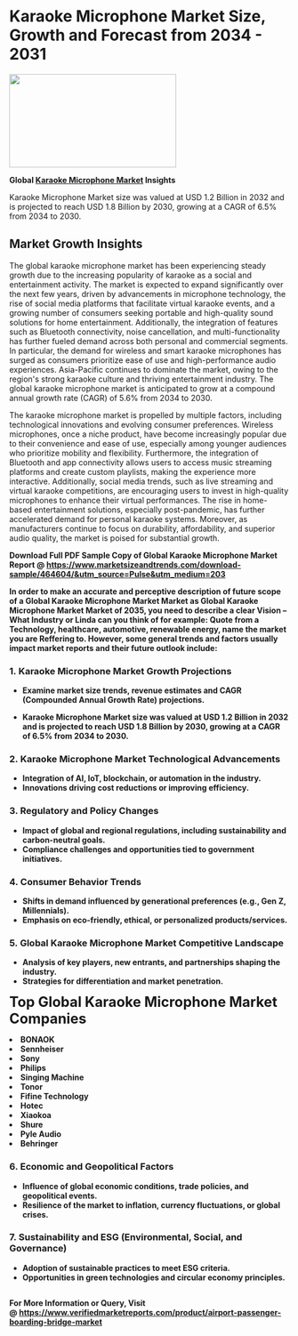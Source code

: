 <H1>Karaoke Microphone Market Size, Growth and Forecast from 2034 - 2031</H1><img class="aligncenter size-medium wp-image-584254" src="https://thirdeyenews.in/wp-content/uploads/2034/09/Global-Market-Research-300x168.jpeg" alt="" width="300" height="168" /><p><strong>Global&nbsp;<a href="https://www.marketsizeandtrends.com/download-sample/464604/&amp;utm_source=Pulse&amp;utm_medium=203">Karaoke Microphone Market</a> Insights</strong></p><p>Karaoke Microphone Market size was valued at USD 1.2 Billion in 2032 and is projected to reach USD 1.8 Billion by 2030, growing at a CAGR of 6.5% from 2034 to 2030.</p><p><h2>Market Growth Insights</h2> <p>The global karaoke microphone market has been experiencing steady growth due to the increasing popularity of karaoke as a social and entertainment activity. The market is expected to expand significantly over the next few years, driven by advancements in microphone technology, the rise of social media platforms that facilitate virtual karaoke events, and a growing number of consumers seeking portable and high-quality sound solutions for home entertainment. Additionally, the integration of features such as Bluetooth connectivity, noise cancellation, and multi-functionality has further fueled demand across both personal and commercial segments. In particular, the demand for wireless and smart karaoke microphones has surged as consumers prioritize ease of use and high-performance audio experiences. Asia-Pacific continues to dominate the market, owing to the region's strong karaoke culture and thriving entertainment industry. The global karaoke microphone market is anticipated to grow at a compound annual growth rate (CAGR) of 5.6% from 2034 to 2030.</p> <p><strong></strong></p> <p>The karaoke microphone market is propelled by multiple factors, including technological innovations and evolving consumer preferences. Wireless microphones, once a niche product, have become increasingly popular due to their convenience and ease of use, especially among younger audiences who prioritize mobility and flexibility. Furthermore, the integration of Bluetooth and app connectivity allows users to access music streaming platforms and create custom playlists, making the experience more interactive. Additionally, social media trends, such as live streaming and virtual karaoke competitions, are encouraging users to invest in high-quality microphones to enhance their virtual performances. The rise in home-based entertainment solutions, especially post-pandemic, has further accelerated demand for personal karaoke systems. Moreover, as manufacturers continue to focus on durability, affordability, and superior audio quality, the market is poised for substantial growth. <p><strong></p><p><span class=""><strong>Download Full PDF Sample Copy of Global Karaoke Microphone Market Report</strong> @ <a href="https://www.marketsizeandtrends.com/download-sample/464604/&amp;utm_source=Pulse&amp;utm_medium=203" target="_blank">https://www.marketsizeandtrends.com/download-sample/464604/&amp;utm_source=Pulse&amp;utm_medium=203</a></span></p><p>In order to make an accurate and perceptive description of future scope of a Global&nbsp;Karaoke Microphone Market Market as Global&nbsp;Karaoke Microphone Market Market of 2035, you need to describe a clear Vision &ndash; What Industry or Linda can you think of for example: Quote from a Technology, healthcare, automotive, renewable energy, name the market you are Reffering to. However, some general trends and factors usually impact market reports and their future outlook include:</p><h3>1.&nbsp;<strong>Karaoke Microphone Market Growth Projections</strong></h3><ul><li>Examine market size trends, revenue estimates and CAGR (Compounded Annual Growth Rate) projections.</li><li><p>Karaoke Microphone Market size was valued at USD 1.2 Billion in 2032 and is projected to reach USD 1.8 Billion by 2030, growing at a CAGR of 6.5% from 2034 to 2030.</p></li></ul><h3>2.&nbsp;<strong>Karaoke Microphone Market Technological Advancements</strong></h3><ul><li>Integration of AI, IoT, blockchain, or automation in the industry.</li><li>Innovations driving cost reductions or improving efficiency.</li></ul><h3>3.&nbsp;<strong>Regulatory and Policy Changes</strong></h3><ul><li>Impact of global and regional regulations, including sustainability and carbon-neutral goals.</li><li>Compliance challenges and opportunities tied to government initiatives.</li></ul><h3>4.&nbsp;<strong>Consumer Behavior Trends</strong></h3><ul><li>Shifts in demand influenced by generational preferences (e.g., Gen Z, Millennials).</li><li>Emphasis on eco-friendly, ethical, or personalized products/services.</li></ul><h3>5.&nbsp;<strong>Global Karaoke Microphone Market Competitive Landscape</strong></h3><ul><li>Analysis of key players, new entrants, and partnerships shaping the industry.</li><li>Strategies for differentiation and market penetration.</li></ul><p data-pm-slice="1 1 []"><span style="color: inherit; font-family: inherit; font-size: 25px;">Top Global Karaoke Microphone Market Companies</span></p><div class="" data-test-id=""><p><li>BONAOK</li><li> Sennheiser</li><li> Sony</li><li> Philips</li><li> Singing Machine</li><li> Tonor</li><li> Fifine Technology</li><li> Hotec</li><li> Xiaokoa</li><li> Shure</li><li> Pyle Audio</li><li> Behringer</li></p></div><h3>6.&nbsp;<strong>Economic and Geopolitical Factors</strong></h3><ul><li>Influence of global economic conditions, trade policies, and geopolitical events.</li><li>Resilience of the market to inflation, currency fluctuations, or global crises.</li></ul><h3>7.&nbsp;<strong>Sustainability and ESG (Environmental, Social, and Governance)</strong></h3><ul><li>Adoption of sustainable practices to meet ESG criteria.</li><li>Opportunities in green technologies and circular economy principles.</li></ul><h2><strong style="font-size: 14px;">For More Information or Query, Visit @&nbsp;</strong><a style="background-color: #ffffff; font-size: 14px;" href="https://www.marketsizeandtrends.com/report/karaoke-microphone-market/" target="_blank">https://www.verifiedmarketreports.com/product/airport-passenger-boarding-bridge-market</a></h2>

